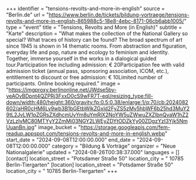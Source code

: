 +++
identifier = "tensions-revolts-and-more-in-english"
source = "Berlin.de"
url = "https://www.berlin.de/tickets/bildung-vortraege/tensions-revolts-and-more-in-english-865988c5-18e8-4ebc-8171-06cb6abb1005/"
type = "event"
title = "Tensions, Revolts and More (in English)"
subtitle = "Karte"
description = "What makes the collection of the National Gallery so special? What traces of history can be found? The broad spectrum of art since 1945 is shown in 14 thematic rooms. From abstraction and figuration, everyday life and pop, nature and ecology to feminism and identity. Together, immerse yourself in the works in a dialogical guided tour.Participation fee including admission: € 20Participation fee with valid admission ticket (annual pass, sponsoring association, ICOM, etc.), entitlement to discount or free admission: € 10Limited number of participants. Online booking required."
image = "https://imgproxy.berlinonline.net/JWdse5by-veAOvBDpnt4QZPRj3FxxD0cS9wFR7T-eqI/resizing_type:fill-down/width:480/height:360/gravity:fp:0.5:0.38/enlarge:1/q:70/cb:2024082602/aHR0cHM6Ly9wb3B1bGEtbWlkZGxld2FyZS5zMy5hbWF6b25hd3MuY29tL2JvLW1pZGRsZXdhcmUvYm8uYmRlX2NoYW5uZWwuZXZlbnQvaW1hZ2VzLzIyMC80MTYyY2ZmMi03NGY2LWEyZDYtODZkYy00ZDgzYzI3Yjk5NmUuanBn.jpg"
image_bucket = "https://storage.googleapis.com/fem-readup.appspot.com/tensions-revolts-and-more-in-english.webp"
start_date = "2024-09-08T12:00:00.000"
end_date = "2024-09-08T12:00:00.000"
category = "Bildung & Vorträge"
organizer = "Neue Nationalgalerie"
updated = "2024-08-26T00:38:37.000"
languages = []
[contact]
location_street = "Potsdamer Straße 50"
location_city = " 10785 Berlin-Tiergarten"
[location]
location_street = "Potsdamer Straße 50"
location_city = " 10785 Berlin-Tiergarten"
+++